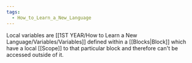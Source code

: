 ```yaml
---
tags:
  - How_to_Learn_a_New_Language
---
```

Local variables are [[1ST YEAR/How to Learn a New Language/Variables/Variables]] defined within a [[Blocks|Block]] which have a local [[Scope]] to that particular block and therefore can't be accessed outside of it.